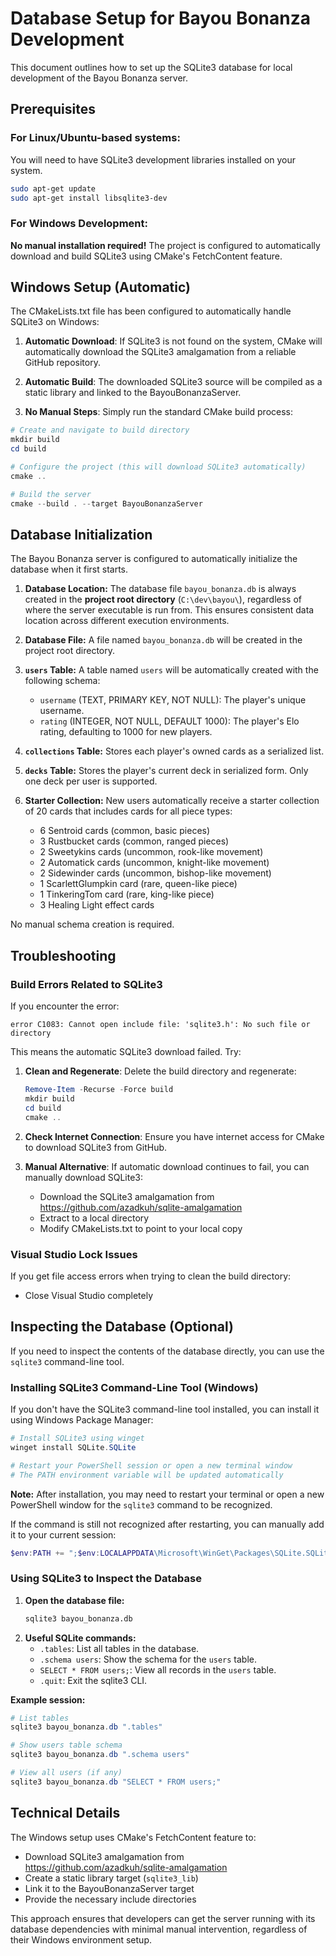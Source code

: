 # Database Setup for Bayou Bonanza Development

This document outlines how to set up the SQLite3 database for local development of the Bayou Bonanza server.

## Prerequisites

### For Linux/Ubuntu-based systems:
You will need to have SQLite3 development libraries installed on your system.

```bash
sudo apt-get update
sudo apt-get install libsqlite3-dev
```

### For Windows Development:
**No manual installation required!** The project is configured to automatically download and build SQLite3 using CMake's FetchContent feature.

## Windows Setup (Automatic)

The CMakeLists.txt file has been configured to automatically handle SQLite3 on Windows:

1. **Automatic Download**: If SQLite3 is not found on the system, CMake will automatically download the SQLite3 amalgamation from a reliable GitHub repository.

2. **Automatic Build**: The downloaded SQLite3 source will be compiled as a static library and linked to the BayouBonanzaServer.

3. **No Manual Steps**: Simply run the standard CMake build process:

```powershell
# Create and navigate to build directory
mkdir build
cd build

# Configure the project (this will download SQLite3 automatically)
cmake ..

# Build the server
cmake --build . --target BayouBonanzaServer
```

## Database Initialization

The Bayou Bonanza server is configured to automatically initialize the database when it first starts.

1. **Database Location:** The database file `bayou_bonanza.db` is always created in the **project root directory** (`C:\dev\bayou\`), regardless of where the server executable is run from. This ensures consistent data location across different execution environments.

2. **Database File:** A file named `bayou_bonanza.db` will be created in the project root directory.

3. **`users` Table:** A table named `users` will be automatically created with the following schema:
   * `username` (TEXT, PRIMARY KEY, NOT NULL): The player's unique username.
   * `rating` (INTEGER, NOT NULL, DEFAULT 1000): The player's Elo rating, defaulting to 1000 for new players.

4. **`collections` Table:** Stores each player's owned cards as a serialized list.

5. **`decks` Table:** Stores the player's current deck in serialized form. Only one deck per user is supported.

6. **Starter Collection:** New users automatically receive a starter collection of 20 cards that includes cards for all piece types:
   - 6 Sentroid cards (common, basic pieces)
   - 3 Rustbucket cards (common, ranged pieces)
   - 2 Sweetykins cards (uncommon, rook-like movement)
   - 2 Automatick cards (uncommon, knight-like movement)
   - 2 Sidewinder cards (uncommon, bishop-like movement)
   - 1 ScarlettGlumpkin card (rare, queen-like piece)
   - 1 TinkeringTom card (rare, king-like piece)
   - 3 Healing Light effect cards

No manual schema creation is required.

## Troubleshooting

### Build Errors Related to SQLite3

If you encounter the error:
```
error C1083: Cannot open include file: 'sqlite3.h': No such file or directory
```

This means the automatic SQLite3 download failed. Try:

1. **Clean and Regenerate**: Delete the build directory and regenerate:
   ```powershell
   Remove-Item -Recurse -Force build
   mkdir build
   cd build
   cmake ..
   ```

2. **Check Internet Connection**: Ensure you have internet access for CMake to download SQLite3 from GitHub.

3. **Manual Alternative**: If automatic download continues to fail, you can manually download SQLite3:
   - Download the SQLite3 amalgamation from https://github.com/azadkuh/sqlite-amalgamation
   - Extract to a local directory
   - Modify CMakeLists.txt to point to your local copy

### Visual Studio Lock Issues

If you get file access errors when trying to clean the build directory:
- Close Visual Studio completely

## Inspecting the Database (Optional)

If you need to inspect the contents of the database directly, you can use the `sqlite3` command-line tool.

### Installing SQLite3 Command-Line Tool (Windows)

If you don't have the SQLite3 command-line tool installed, you can install it using Windows Package Manager:

```powershell
# Install SQLite3 using winget
winget install SQLite.SQLite

# Restart your PowerShell session or open a new terminal window
# The PATH environment variable will be updated automatically
```

**Note:** After installation, you may need to restart your terminal or open a new PowerShell window for the `sqlite3` command to be recognized.

If the command is still not recognized after restarting, you can manually add it to your current session:
```powershell
$env:PATH += ";$env:LOCALAPPDATA\Microsoft\WinGet\Packages\SQLite.SQLite_Microsoft.Winget.Source_8wekyb3d8bbwe"
```

### Using SQLite3 to Inspect the Database

1. **Open the database file:**
   ```bash
   sqlite3 bayou_bonanza.db
   ```
2. **Useful SQLite commands:**
   * `.tables`: List all tables in the database.
   * `.schema users`: Show the schema for the `users` table.
   * `SELECT * FROM users;`: View all records in the `users` table.
   * `.quit`: Exit the sqlite3 CLI.

**Example session:**
```powershell
# List tables
sqlite3 bayou_bonanza.db ".tables"

# Show users table schema
sqlite3 bayou_bonanza.db ".schema users"

# View all users (if any)
sqlite3 bayou_bonanza.db "SELECT * FROM users;"
```

## Technical Details

The Windows setup uses CMake's FetchContent feature to:
- Download SQLite3 amalgamation from https://github.com/azadkuh/sqlite-amalgamation
- Create a static library target (`sqlite3_lib`)
- Link it to the BayouBonanzaServer target
- Provide the necessary include directories

This approach ensures that developers can get the server running with its database dependencies with minimal manual intervention, regardless of their Windows environment setup.
